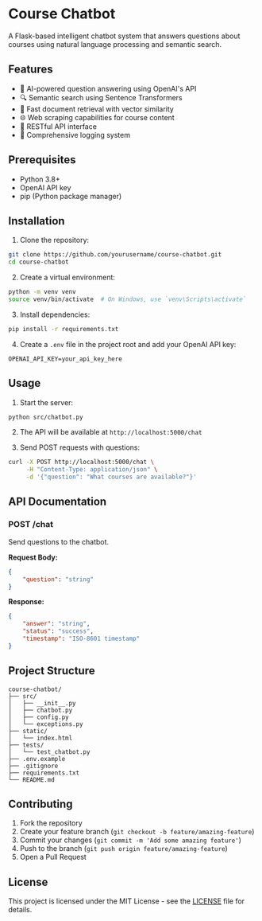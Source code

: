 # Course Chatbot

A Flask-based intelligent chatbot system that answers questions about courses using natural language processing and semantic search.

## Features

- 🤖 AI-powered question answering using OpenAI's API
- 🔍 Semantic search using Sentence Transformers
- 💨 Fast document retrieval with vector similarity
- 🌐 Web scraping capabilities for course content
- 🚀 RESTful API interface
- 📝 Comprehensive logging system

## Prerequisites

- Python 3.8+
- OpenAI API key
- pip (Python package manager)

## Installation

1. Clone the repository:
```bash
git clone https://github.com/yourusername/course-chatbot.git
cd course-chatbot
```

2. Create a virtual environment:
```bash
python -m venv venv
source venv/bin/activate  # On Windows, use `venv\Scripts\activate`
```

3. Install dependencies:
```bash
pip install -r requirements.txt
```

4. Create a `.env` file in the project root and add your OpenAI API key:
```
OPENAI_API_KEY=your_api_key_here
```

## Usage

1. Start the server:
```bash
python src/chatbot.py
```

2. The API will be available at `http://localhost:5000/chat`

3. Send POST requests with questions:
```bash
curl -X POST http://localhost:5000/chat \
     -H "Content-Type: application/json" \
     -d '{"question": "What courses are available?"}'
```

## API Documentation

### POST /chat
Send questions to the chatbot.

**Request Body:**
```json
{
    "question": "string"
}
```

**Response:**
```json
{
    "answer": "string",
    "status": "success",
    "timestamp": "ISO-8601 timestamp"
}
```

## Project Structure
```
course-chatbot/
├── src/
│   ├── __init__.py
│   ├── chatbot.py
│   ├── config.py
│   └── exceptions.py
├── static/
│   └── index.html
├── tests/
│   └── test_chatbot.py
├── .env.example
├── .gitignore
├── requirements.txt
└── README.md
```

## Contributing

1. Fork the repository
2. Create your feature branch (`git checkout -b feature/amazing-feature`)
3. Commit your changes (`git commit -m 'Add some amazing feature'`)
4. Push to the branch (`git push origin feature/amazing-feature`)
5. Open a Pull Request

## License

This project is licensed under the MIT License - see the [LICENSE](LICENSE) file for details.
